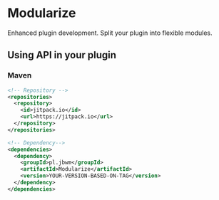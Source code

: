 # Modularize
Enhanced plugin development. Split your plugin into flexible modules.


## Using API in your plugin

### Maven
```xml
<!-- Repository -->
<repositories>
  <repository>
    <id>jitpack.io</id>
    <url>https://jitpack.io</url>
  </repository>
</repositories>
```

```xml
<!-- Dependency-->
<dependencies>
  <dependency>
    <groupId>pl.jbwm</groupId>
    <artifactId>Modularize</artifactId>
    <version>YOUR-VERSION-BASED-ON-TAG</version>
  </dependency>
</dependencies>
```
